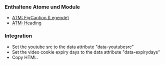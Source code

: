 ### Enthaltene Atome und Module
* <a href="../../atoms/figcaption/figcaption.html">ATM: FigCaption (Legende)</a>
* <a href="../../atoms/headings/headings.html">ATM: Heading</a>

### Integration

* Set the youtube src to the data attribute "data-youtubesrc"
* Set the video cookie expiry days to the data attribute "data-expirydays"
* Copy HTML.
